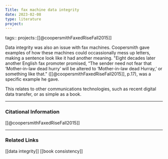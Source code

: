 ```yaml
---
Title: fax machine data integrity
date: 2023-02-08
type: literature
project:
---
```

tags:: 
projects::[[@coopersmithFaxedRiseFall2015]]


Data integrity was also an issue with fax machines. Coopersmith gave examples of how these machines could occassionally mess up letters, making a sentence look like it had another meaning. "Eight decades later another English fax promoter promised, “The sender need not fear that ‘Mother-in-law dead hurry’ will be altered to ‘Mother-in-law dead Hurray,’ or something like that." ([[@coopersmithFaxedRiseFall2015]], p.17), was a specific example he gave.

This relates to other communications technologies, such as recent digital data transfer, or as simple as a book.

---
### Citational Information

[[@coopersmithFaxedRiseFall2015]]

---

### Related Links

[[data integrity]]
[[book consistency]]

